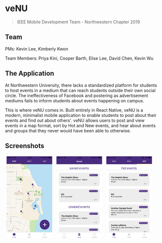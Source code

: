 # veNU
> IEEE Mobile Development Team - Northwestern Chapter 2019

## Team
PMs: 
Kevin Lee,
Kimberly Kwon

Team Members: 
Priya Kini,
Cooper Barth,
Elise Lee,
David Chen,
Kevin Wu

## The Application
At Northwestern University, there lacks a standardized platform for students to host events in a medium that can reach students outside their own social circle. The ineffectiveness of Facebook and postering as advertisement mediums fails to inform students about events happening on campus. 

This is where veNU comes in. Built entirely in React Native, veNU is a modern, minimalist mobile application to enable students to post about their events and find out about others'. veNU allows users to post and view events in a map format, sort by Hot and New events, and hear about events and groups that they never would have been able to otherwise.

## Screenshots
<img src="/Screenshots/IMG_1599.png" width="30%" style="padding:5px"> <img src="/Screenshots/IMG_1600.png" width="30%" style="padding:5px"> <img src="/Screenshots/IMG_1601.png" width="30%" style="padding:5px">
